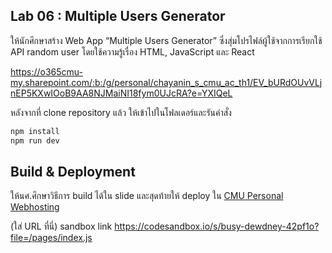 ## Lab 06 : Multiple Users Generator

ให้นักศึกษาสร้าง Web App “Multiple Users Generator” ซึ่งสุ่มโปรไฟล์ผู้ใช้จากการเรียกใช้ API random user โดยใช้ความรู้เรื่อง HTML, JavaScript และ React

https://o365cmu-my.sharepoint.com/:b:/g/personal/chayanin_s_cmu_ac_th1/EV_bURdOUvVLjnEP5KXwIOoB9AA8NJMaiNI18fym0UJcRA?e=YXIQeL

หลังจากที่ clone repository แล้ว ให้เข้าไปในโฟลเดอร์และรันคำสั่ง

```bash
npm install
npm run dev
```

## Build & Deployment

ให้นศ.ศึกษาวิธีการ build ได้ใน slide
และสุดท้ายให้ deploy ใน [CMU Personal Webhosting](https://register-myweb.cmu.ac.th/)

(ใส่ URL ที่นี่)
sandbox link
https://codesandbox.io/s/busy-dewdney-42pf1o?file=/pages/index.js
